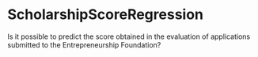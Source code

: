 # ScholarshipScoreRegression
Is it possible to predict the score obtained in the evaluation of applications submitted to the Entrepreneurship Foundation?
